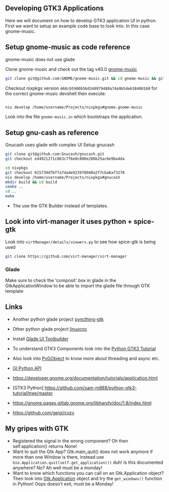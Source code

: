## Developing GTK3 Applications

Here we will document on how to develop GTK3 application UI in python. First we want to setup
an example code base to look into. In this case gnome-music.

## Setup gnome-music as code reference

gnome-music does not use glade

Clone gnome-music and check out the tag v40.0
[gnome-music](https://github.com/GNOME/gnome-music/tree/40.0)

```bash
git clone git@github.com:GNOME/gnome-music.git && cd gnome-music && git checkout 40.0
```

Checkout nixpkgs version `468cb5980b56d348979488a74a9b5de638400160` for the correct gnome-music devshell then execute:

```bash

nix develop /home/username/Projects/nixpkgs#gnome.gnome-music
```

Look into the file `gnome-music.in` which bootstraps the application.

## Setup gnu-cash as reference

Gnucash uses glade with complex UI
Setup gnucash

```bash
git clone git@github.com:Gnucash/gnucash.git
git checkout ed4921271c863c7f6e0c800e206b25ac6e9ba4da

cd nixpkgs
git checkout 015739d7bffa7da4e923978040a2f7cba6af3270
nix develop /home/username/Projects/nixpkgs#gnucash
mkdir build && cd build
cmake ..
cd ..
make
```

- The use the GTK Builder instead of templates.

## Look into virt-manager it uses python + spice-gtk

Look into `virtManager/details/viewers.py` to see how spice-gtk is being used

```bash
git clone https://github.com/virt-manager/virt-manager

```

### Glade

Make sure to check the 'composit' box in glade in the GtkApplicationWindow to be able to
import the glade file through GTK template

## Links

- Another python glade project [syncthing-gtk](https://github.com/kozec/syncthing-gtk)

- Other python glade project [linuxcnc](https://github.com/podarok/linuxcnc/tree/master)

- Install [Glade UI Toolbuilder](https://gitlab.gnome.org/GNOME/glade)

- To understand GTK3 Components look into the [Python GTK3 Tutorial](https://python-gtk-3-tutorial.readthedocs.io/en/latest/search.html?q=ApplicationWindow&check_keywords=yes&area=default)

- Also look into [PyGObject](https://pygobject.readthedocs.io/en/latest/guide/gtk_template.html) to know more about threading and async etc.
- [GI Python API](https://lazka.github.io/pgi-docs/#Gtk-3.0)
- https://developer.gnome.org/documentation/tutorials/application.html
- [GTK3 Python] https://github.com/sam-m888/python-gtk3-tutorial/tree/master
- https://gnome.pages.gitlab.gnome.org/libhandy/doc/1.8/index.html
- https://github.com/geigi/cozy

## My gripes with GTK

- Registered the signal in the wrong component? Oh then self.application() returns None!
- Want to quit the Gtk App? Gtk.main_quit() does not work anymore if more than one Window is there, instead use `Gio.Application.quit(self.get_application())` duh! Is this documented anywhere? No? Ah well must be a monday!
- Want to know which functions you can call on an Gtk.Application object? Then look into [Gtk.Application](https://lazka.github.io/pgi-docs/#Gtk-3.0/classes/Application.html#Gtk.Application) object and try the `get_windows()` function in Python! Oops doesn't exit, must be a Monday!
